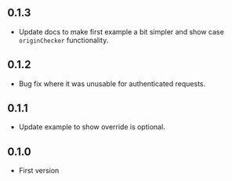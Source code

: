 ## 0.1.3

- Update docs to make first example a bit simpler and show case `originChecker` functionality.

## 0.1.2

- Bug fix where it was unusable for authenticated requests.

## 0.1.1

- Update example to show override is optional.

## 0.1.0

- First version
